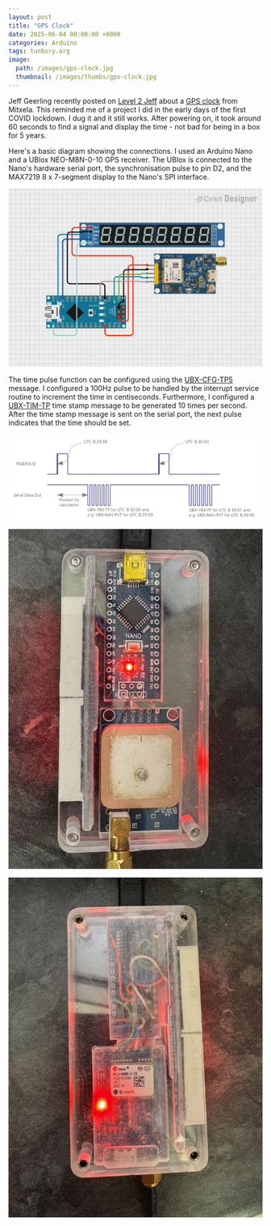 ```yaml
---
layout: post
title: "GPS Clock"
date: 2025-06-04 00:00:00 +0000
categories: Arduino
tags: tunbury.org
image:
  path: /images/gps-clock.jpg
  thumbnail: /images/thumbs/gps-clock.jpg
---
```


Jeff Geerling recently posted on [Level 2 Jeff](https://www.youtube.com/@Level2Jeff/videos) about a [GPS clock](https://www.youtube.com/watch?v=aBDgD032DEI) from Mitxela. This reminded me of a project I did in the early days of the first COVID lockdown. I dug it and it still works. After powering on, it took around 60 seconds to find a signal and display the time - not bad for being in a box for 5 years.

Here's a basic diagram showing the connections. I used an Arduino Nano and a UBlox NEO-M8N-0-10 GPS receiver. The UBlox is connected to the Nano's hardware serial port, the synchronisation pulse to pin D2, and the MAX7219 8 x 7-segment display to the Nano's SPI interface.

![](/images/gps-clock-circuit.png)

The time pulse function can be configured using the [UBX-CFG-TP5](/images/u-blox8-M8_ReceiverDescrProtSpec_UBX-13003221.pdf) message. I configured a 100Hz pulse to be handled by the interrupt service routine to increment the time in centiseconds. Furthermore, I configured a [UBX-TIM-TP](/images/u-blox8-M8_ReceiverDescrProtSpec_UBX-13003221.pdf) time stamp message to be generated 10 times per second. After the time stamp message is sent on the serial port, the next pulse indicates that the time should be set.

![](/images/ubx-tim-tp.png)

![](/images/gps-clock-top.jpg)

![](/images/gps-clock-bottom.jpg)

